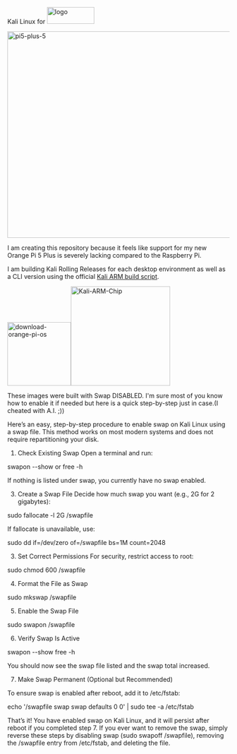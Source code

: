 Kali Linux for <img width="107" height="38" alt="logo" src="https://github.com/user-attachments/assets/667ffdbf-ea10-4c9c-817a-09cd85f41fe3" />

<img width="660" height="468" alt="pi5-plus-5" src="https://github.com/user-attachments/assets/482b8d27-8aa1-4954-95f9-4c072fea275a" />


I am creating this repository because it feels like support for my new Orange Pi 5 Plus is severely lacking compared to the Raspberry Pi.

I am building Kali Rolling Releases for each desktop environment as well as a CLI version using the official [Kali ARM build script](https://www.kali.org/docs/development/arm-build-scripts/).

<img width="144" height="144" alt="download-orange-pi-os" src="https://github.com/user-attachments/assets/82b10acf-7b32-4017-9369-c41289b1c0a9" /><img width="225" height="225" alt="Kali-ARM-Chip" src="https://github.com/user-attachments/assets/526796c1-f7f5-4889-a45f-247c31a782cc" />



These images were built with Swap DISABLED. I'm sure most of you know how to enable it if needed but here is a quick step-by-step just in case.(I cheated with A.I. ;))

Here’s an easy, step-by-step procedure to enable swap on Kali Linux using a swap file. This method works on most modern systems and does not require repartitioning your disk.

1. Check Existing Swap
Open a terminal and run:

swapon --show
or
free -h

If nothing is listed under swap, you currently have no swap enabled.

3. Create a Swap File
Decide how much swap you want (e.g., 2G for 2 gigabytes):

sudo fallocate -l 2G /swapfile

If fallocate is unavailable, use:

sudo dd if=/dev/zero of=/swapfile bs=1M count=2048

3. Set Correct Permissions
For security, restrict access to root:

sudo chmod 600 /swapfile

4. Format the File as Swap

sudo mkswap /swapfile

5. Enable the Swap File

sudo swapon /swapfile

6. Verify Swap Is Active
   
swapon --show
free -h

You should now see the swap file listed and the swap total increased.

7. Make Swap Permanent (Optional but Recommended)
   
To ensure swap is enabled after reboot, add it to /etc/fstab:

echo '/swapfile swap swap defaults 0 0' | sudo tee -a /etc/fstab

That’s it!
You have enabled swap on Kali Linux, and it will persist after reboot if you completed step 7. If you ever want to remove the swap, simply reverse these steps by disabling swap (sudo swapoff /swapfile), removing the /swapfile entry from /etc/fstab, and deleting the file.
